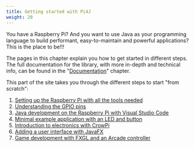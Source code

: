 ```yaml
---
title: Getting started with Pi4J
weight: 20
---
```


You have a Raspberry Pi? And you want to use Java as your programming language to build performant, easy-to-maintain 
and powerful applications? This is the place to be!!!

The pages in this chapter explain you how to get started in different steps. The full documentation for the library,
with more in-depth and technical info, can be found in the "[Documentation](/documentation/)" chapter.

This part of the site takes you through the different steps to start "from scratch":

1. [Setting up the Raspberry Pi with all the tools needed](/getting-started/set-up-a-new-raspberry-pi/)
2. [Understanding the GPIO pins](/getting-started/understanding-the-pins/)
3. [Java development on the Raspberry Pi with Visual Studio Code](/getting-started/java-development-on-the-raspberry-pi-with-vsc/)
4. [Minimal example application with an LED and button](/getting-started/minimal-example-application/)
5. [Introduction to electronics with CrowPi](/getting-started/introduction-to-electronics-with-crowpi/)
6. [Adding a user interface with JavaFX](/getting-started/user-interface-with-javafx/)
7. [Game development with FXGL and an Arcade controller](/getting-started/game-development-with-fxgl/)